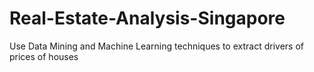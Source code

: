 # Real-Estate-Analysis-Singapore
Use Data Mining and Machine Learning techniques to extract drivers of prices of houses
